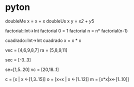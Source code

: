 # pyton

doubleMe x = x + x
doubleUs x y = x*2 + y*5

factorial::Int->Int
factorial 0 = 1
factorial n = n* factorial(n-1)

cuadrado::Int->Int
cuadrado x = x * x		

vec = [4,6,9,8,7]
ra = [5,8,9,11]

sec = [-3..3]


se=[1,5..20]
vc = [20,18..1]

c = [x | x <-[1,3..15]]
o = [x+x | x <-[1..12]]
m = [x*x|x<-[1..10]]
